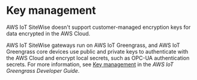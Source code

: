 # Key management<a name="key-management"></a>

AWS IoT SiteWise doesn't support customer\-managed encryption keys for data encrypted in the AWS Cloud\.

AWS IoT SiteWise gateways run on AWS IoT Greengrass, and AWS IoT Greengrass core devices use public and private keys to authenticate with the AWS Cloud and encrypt local secrets, such as OPC\-UA authentication secrets\. For more information, see [Key management](https://docs.aws.amazon.com/greengrass/latest/developerguide/key-management.html) in the *AWS IoT Greengrass Developer Guide*\.
